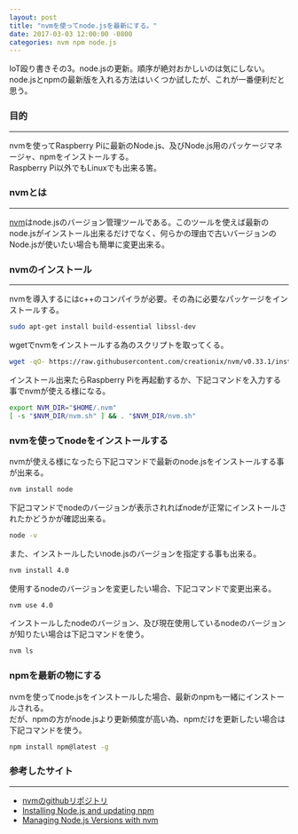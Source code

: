 ```yaml
---
layout: post
title: "nvmを使ってnode.jsを最新にする。"
date: 2017-03-03 12:00:00 -0800
categories: nvm npm node.js 
---
```


IoT殴り書きその3。node.jsの更新。順序が絶対おかしいのは気にしない。<br>
node.jsとnpmの最新版を入れる方法はいくつか試したが、これが一番便利だと思う。<br>

### 目的

---

nvmを使ってRaspberry Piに最新のNode.js、及びNode.js用のパッケージマネージャ、npmをインストールする。<br>
Raspberry Pi以外でもLinuxでも出来る筈。


### nvmとは

---

[nvm][nvm-repo]はnode.jsのバージョン管理ツールである。このツールを使えば最新のnode.jsがインストール出来るだけでなく、何らかの理由で古いバージョンのNode.jsが使いたい場合も簡単に変更出来る。

### nvmのインストール

---

nvmを導入するにはc++のコンパイラが必要。その為に必要なパッケージをインストールする。

```bash
sudo apt-get install build-essential libssl-dev
```

wgetでnvmをインストールする為のスクリプトを取ってくる。

```bash
wget -qO- https://raw.githubusercontent.com/creationix/nvm/v0.33.1/install.sh | bash
```

インストール出来たらRaspberry Piを再起動するか、下記コマンドを入力する事でnvmが使える様になる。

```bash
export NVM_DIR="$HOME/.nvm"
[ -s "$NVM_DIR/nvm.sh" ] && . "$NVM_DIR/nvm.sh"
```

### nvmを使ってnodeをインストールする

nvmが使える様になったら下記コマンドで最新のnode.jsをインストールする事が出来る。

```bash
nvm install node
```

下記コマンドでnodeのバージョンが表示されればnodeが正常にインストールされたかどうかが確認出来る。

```bash
node -v
```

また、インストールしたいnode.jsのバージョンを指定する事も出来る。

```bash
nvm install 4.0
```

使用するnodeのバージョンを変更したい場合、下記コマンドで変更出来る。

```bash
nvm use 4.0
```

インストールしたnodeのバージョン、及び現在使用しているnodeのバージョンが知りたい場合は下記コマンドを使う。

```bash
nvm ls
```

### npmを最新の物にする

nvmを使ってnode.jsをインストールした場合、最新のnpmも一緒にインストールされる。<br>
だが、npmの方がnode.jsより更新頻度が高い為、npmだけを更新したい場合は下記コマンドを使う。

```bash
npm install npm@latest -g
```


### 参考したサイト

---

- [nvmのgithubリポジトリ][nvm-repo]
- [Installing Node.js and updating npm][npm-update]
- [Managing Node.js Versions with nvm][nvm-blog]


[nvm-repo]: https://github.com/creationix/nvm
[npm-update]: https://docs.npmjs.com/getting-started/installing-node
[nvm-blog]: https://davidwalsh.name/nvm

